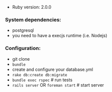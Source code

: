 
* Ruby version: 2.0.0

### System dependencies:

* postgresql
* you need to have a execjs runtime (i.e. Nodejs)

### Configuration:

* git clone
* `bundle`
* create and configure your database.yml
* `rake db:create db:migrate`
* `bundle exec rspec` # run tests
* `rails server`  OR  `foreman start` # start server
